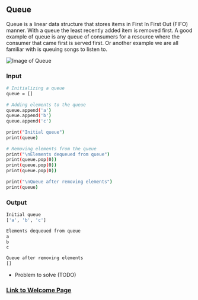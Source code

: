 <!-- Provide the tutorial for the first data structure topic. You should include a link back to the welcome page. -->

## Queue
Queue is a linear data structure that stores items in First In First Out (FIFO) manner. With a queue the least recently added item is removed first. A good example of queue is any queue of consumers for a resource where the consumer that came first is served first. Or another example we are all familiar with is queuing songs to listen to.

![Image of Queue](./https://github.com/travis7smith/CSE212_final/blob/main/Picture%20Files/queue.png)

### Input
```sh
# Initializing a queue
queue = []
 
# Adding elements to the queue
queue.append('a')
queue.append('b')
queue.append('c')
 
print("Initial queue")
print(queue)
 
# Removing elements from the queue
print("\nElements dequeued from queue")
print(queue.pop(0))
print(queue.pop(0))
print(queue.pop(0))
 
print("\nQueue after removing elements")
print(queue) 
```
### Output
```sh
Initial queue
['a', 'b', 'c']

Elements dequeued from queue
a
b
c

Queue after removing elements
[]
```
* Problem to solve (TODO)

### [Link to Welcome Page](https://github.com/travis7smith/CSE212_final/0-welcome.md)
